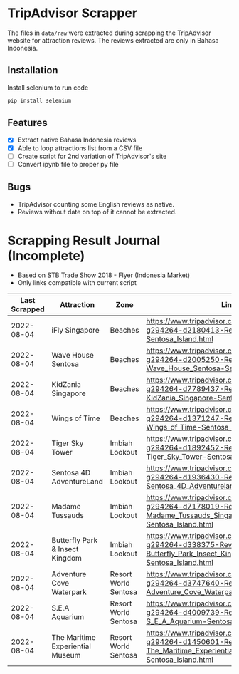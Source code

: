 
# TripAdvisor Scrapper

The files in `data/raw` were extracted during scrapping the TripAdvisor website for attraction reviews.
The reviews extracted are only in Bahasa Indonesia.

## Installation

Install selenium to run code

```bash
pip install selenium
```

## Features

- [x]  Extract native Bahasa Indonesia reviews
- [x]  Able to loop attractions list from a CSV file
- [ ]  Create script for 2nd variation of TripAdvisor's site
- [ ]  Convert ipynb file to proper py file

## Bugs
- TripAdvisor counting some English reviews as native.
- Reviews without date on top of it cannot be extracted.

# Scrapping Result Journal (Incomplete)

- Based on STB Trade Show 2018 - Flyer (Indonesia Market)
- Only links compatible with current script

| Last Scrapped | Attraction                       | Zone                 | Link                                                                                                                          | Total Reviews | Reviews Scrapped |
| ------------- | -------------------------------- | -------------------- | ----------------------------------------------------------------------------------------------------------------------------- | ------------- | ---------------- |
| 2022-08-04    | iFly Singapore                   | Beaches              | https://www.tripadvisor.co.id/Attraction_Review-g294264-d2180413-Reviews-IFly_Singapore-Sentosa_Island.html                   | 678           |       2           |
| 2022-08-04    | Wave House Sentosa               | Beaches              | https://www.tripadvisor.co.id/Attraction_Review-g294264-d2005250-Reviews-Wave_House_Sentosa-Sentosa_Island.html               | 222           |       1           |
| 2022-08-04    | KidZania Singapore               | Beaches              | https://www.tripadvisor.co.id/Attraction_Review-g294264-d7789437-Reviews-KidZania_Singapore-Sentosa_Island.html               | 561           |        2          |
| 2022-08-04    | Wings of Time                    | Beaches              | https://www.tripadvisor.co.id/Attraction_Review-g294264-d1371247-Reviews-Wings_of_Time-Sentosa_Island.html                    | 2124          |        59          |
| 2022-08-04    | Tiger Sky Tower                  | Imbiah Lookout       | https://www.tripadvisor.co.id/Attraction_Review-g294264-d1892452-Reviews-Tiger_Sky_Tower-Sentosa_Island.html                  | 546           |        14          |
| 2022-08-04    | Sentosa 4D AdventureLand         | Imbiah Lookout       | https://www.tripadvisor.co.id/Attraction_Review-g294264-d1936430-Reviews-Sentosa_4D_Adventureland-Sentosa_Island.html         | 478           |      1            |
| 2022-08-04    | Madame Tussauds                  | Imbiah Lookout       | https://www.tripadvisor.co.id/Attraction_Review-g294264-d7178019-Reviews-Madame_Tussauds_Singapore-Sentosa_Island.html        | 2103          |      108            |
| 2022-08-04    | Butterfly Park & Insect Kingdom  | Imbiah Lookout       | https://www.tripadvisor.co.id/Attraction_Review-g294264-d338375-Reviews-Butterfly_Park_Insect_Kingdom-Sentosa_Island.html     | 604           |      3            |
| 2022-08-04    | Adventure Cove Waterpark         | Resort World Sentosa | https://www.tripadvisor.co.id/Attraction_Review-g294264-d3747640-Reviews-Adventure_Cove_Waterpark-Sentosa_Island.html         | 2480          |        15          |
| 2022-08-04    | S.E.A Aquarium                   | Resort World Sentosa | https://www.tripadvisor.co.id/Attraction_Review-g294264-d4009739-Reviews-S_E_A_Aquarium-Sentosa_Island.html                   | 6745          | 141              |
| 2022-08-04    | The Maritime Experiential Museum | Resort World Sentosa | https://www.tripadvisor.co.id/Attraction_Review-g294264-d1450601-Reviews-The_Maritime_Experiential_Museum-Sentosa_Island.html | 305           |      10            |
